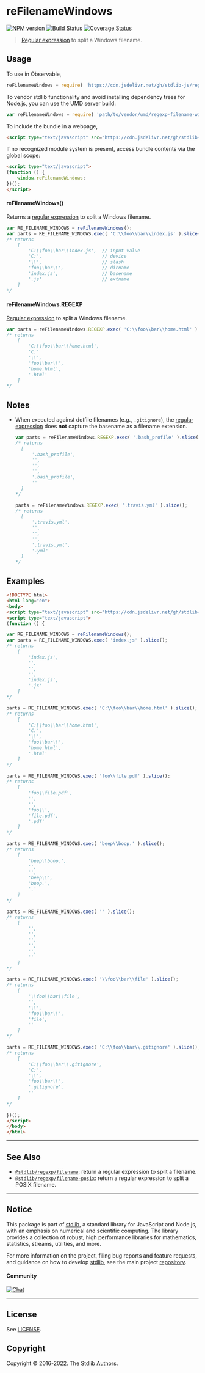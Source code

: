 <!--

@license Apache-2.0

Copyright (c) 2018 The Stdlib Authors.

Licensed under the Apache License, Version 2.0 (the "License");
you may not use this file except in compliance with the License.
You may obtain a copy of the License at

   http://www.apache.org/licenses/LICENSE-2.0

Unless required by applicable law or agreed to in writing, software
distributed under the License is distributed on an "AS IS" BASIS,
WITHOUT WARRANTIES OR CONDITIONS OF ANY KIND, either express or implied.
See the License for the specific language governing permissions and
limitations under the License.

-->

# reFilenameWindows

[![NPM version][npm-image]][npm-url] [![Build Status][test-image]][test-url] [![Coverage Status][coverage-image]][coverage-url] <!-- [![dependencies][dependencies-image]][dependencies-url] -->

> [Regular expression][mdn-regexp] to split a Windows filename.



<section class="usage">

## Usage

To use in Observable,

```javascript
reFilenameWindows = require( 'https://cdn.jsdelivr.net/gh/stdlib-js/regexp-filename-windows@umd/browser.js' )
```

To vendor stdlib functionality and avoid installing dependency trees for Node.js, you can use the UMD server build:

```javascript
var reFilenameWindows = require( 'path/to/vendor/umd/regexp-filename-windows/index.js' )
```

To include the bundle in a webpage,

```html
<script type="text/javascript" src="https://cdn.jsdelivr.net/gh/stdlib-js/regexp-filename-windows@umd/browser.js"></script>
```

If no recognized module system is present, access bundle contents via the global scope:

```html
<script type="text/javascript">
(function () {
    window.reFilenameWindows;
})();
</script>
```

#### reFilenameWindows()

Returns a [regular expression][mdn-regexp] to split a Windows filename.

<!-- eslint no-trailing-spaces: "off" -->

```javascript
var RE_FILENAME_WINDOWS = reFilenameWindows(); 
var parts = RE_FILENAME_WINDOWS.exec( 'C:\\foo\\bar\\index.js' ).slice();
/* returns
    [
        'C:\\foo\\bar\\index.js',  // input value
        'C:',                      // device
        '\\',                      // slash
        'foo\\bar\\',              // dirname
        'index.js',                // basename
        '.js'                      // extname
    ]
*/
```

#### reFilenameWindows.REGEXP

[Regular expression][mdn-regexp] to split a Windows filename.

```javascript
var parts = reFilenameWindows.REGEXP.exec( 'C:\\foo\\bar\\home.html' ).slice();
/* returns
    [
        'C:\\foo\\bar\\home.html',
        'C:'
        '\\',
        'foo\\bar\\',
        'home.html',
        '.html'
    ]
*/
```

</section>

<!-- /.usage -->

<section class="notes">

## Notes

-   When executed against dotfile filenames (e.g., `.gitignore`), the [regular expression][mdn-regexp] does **not** capture the basename as a filename extension.

    ```javascript
    var parts = reFilenameWindows.REGEXP.exec( '.bash_profile' ).slice();
    /* returns
      [
          '.bash_profile',
          '',
          '',
          '',
          '.bash_profile',
          ''
      ]
    */

    parts = reFilenameWindows.REGEXP.exec( '.travis.yml' ).slice();
    /* returns
      [
          '.travis.yml',
          '',
          '',
          '',
          '.travis.yml',
          '.yml'
      ]
    */
    ```

</section>

<!-- /.notes -->

<section class="examples">

## Examples

<!-- eslint no-undef: "error" -->

```html
<!DOCTYPE html>
<html lang="en">
<body>
<script type="text/javascript" src="https://cdn.jsdelivr.net/gh/stdlib-js/regexp-filename-windows@umd/browser.js"></script>
<script type="text/javascript">
(function () {

var RE_FILENAME_WINDOWS = reFilenameWindows();
var parts = RE_FILENAME_WINDOWS.exec( 'index.js' ).slice();
/* returns
    [
        'index.js',
        '',
        '',
        '',
        'index.js',
        '.js'
    ]
*/

parts = RE_FILENAME_WINDOWS.exec( 'C:\\foo\\bar\\home.html' ).slice();
/* returns
    [
        'C:\\foo\\bar\\home.html',
        'C:',
        '\\',
        'foo\\bar\\',
        'home.html',
        '.html'
    ]
*/

parts = RE_FILENAME_WINDOWS.exec( 'foo\\file.pdf' ).slice();
/* returns
    [
        'foo\\file.pdf',
        '',
        '',
        'foo\\',
        'file.pdf',
        '.pdf'
    ]
*/

parts = RE_FILENAME_WINDOWS.exec( 'beep\\boop.' ).slice();
/* returns
    [
        'beep\\boop.',
        '',
        '',
        'beep\\',
        'boop.',
        '.'
    ]
*/

parts = RE_FILENAME_WINDOWS.exec( '' ).slice();
/* returns
    [
        '',
        '',
        '',
        '',
        '',
        ''
    ]
*/

parts = RE_FILENAME_WINDOWS.exec( '\\foo\\bar\\file' ).slice();
/* returns
    [
        '\\foo\\bar\\file',
        '',
        '\\',
        'foo\\bar\\',
        'file',
        ''
    ]
*/

parts = RE_FILENAME_WINDOWS.exec( 'C:\\foo\\bar\\.gitignore' ).slice();
/* returns
    [
        'C:\\foo\\bar\\.gitignore',
        'C:',
        '\\',
        'foo\\bar\\',
        '.gitignore',
        ''
    ]
*/

})();
</script>
</body>
</html>
```

</section>

<!-- /.examples -->

<!-- Section for related `stdlib` packages. Do not manually edit this section, as it is automatically populated. -->

<section class="related">

* * *

## See Also

-   <span class="package-name">[`@stdlib/regexp/filename`][@stdlib/regexp/filename]</span><span class="delimiter">: </span><span class="description">return a regular expression to split a filename.</span>
-   <span class="package-name">[`@stdlib/regexp/filename-posix`][@stdlib/regexp/filename-posix]</span><span class="delimiter">: </span><span class="description">return a regular expression to split a POSIX filename.</span>

</section>

<!-- /.related -->

<!-- Section for all links. Make sure to keep an empty line after the `section` element and another before the `/section` close. -->


<section class="main-repo" >

* * *

## Notice

This package is part of [stdlib][stdlib], a standard library for JavaScript and Node.js, with an emphasis on numerical and scientific computing. The library provides a collection of robust, high performance libraries for mathematics, statistics, streams, utilities, and more.

For more information on the project, filing bug reports and feature requests, and guidance on how to develop [stdlib][stdlib], see the main project [repository][stdlib].

#### Community

[![Chat][chat-image]][chat-url]

---

## License

See [LICENSE][stdlib-license].


## Copyright

Copyright &copy; 2016-2022. The Stdlib [Authors][stdlib-authors].

</section>

<!-- /.stdlib -->

<!-- Section for all links. Make sure to keep an empty line after the `section` element and another before the `/section` close. -->

<section class="links">

[npm-image]: http://img.shields.io/npm/v/@stdlib/regexp-filename-windows.svg
[npm-url]: https://npmjs.org/package/@stdlib/regexp-filename-windows

[test-image]: https://github.com/stdlib-js/regexp-filename-windows/actions/workflows/test.yml/badge.svg?branch=main
[test-url]: https://github.com/stdlib-js/regexp-filename-windows/actions/workflows/test.yml?query=branch:main

[coverage-image]: https://img.shields.io/codecov/c/github/stdlib-js/regexp-filename-windows/main.svg
[coverage-url]: https://codecov.io/github/stdlib-js/regexp-filename-windows?branch=main

<!--

[dependencies-image]: https://img.shields.io/david/stdlib-js/regexp-filename-windows.svg
[dependencies-url]: https://david-dm.org/stdlib-js/regexp-filename-windows/main

-->

[chat-image]: https://img.shields.io/gitter/room/stdlib-js/stdlib.svg
[chat-url]: https://gitter.im/stdlib-js/stdlib/

[stdlib]: https://github.com/stdlib-js/stdlib

[stdlib-authors]: https://github.com/stdlib-js/stdlib/graphs/contributors

[umd]: https://github.com/umdjs/umd
[es-module]: https://developer.mozilla.org/en-US/docs/Web/JavaScript/Guide/Modules

[deno-url]: https://github.com/stdlib-js/regexp-filename-windows/tree/deno
[umd-url]: https://github.com/stdlib-js/regexp-filename-windows/tree/umd
[esm-url]: https://github.com/stdlib-js/regexp-filename-windows/tree/esm
[branches-url]: https://github.com/stdlib-js/regexp-filename-windows/blob/main/branches.md

[stdlib-license]: https://raw.githubusercontent.com/stdlib-js/regexp-filename-windows/main/LICENSE

[mdn-regexp]: https://developer.mozilla.org/en-US/docs/Web/JavaScript/Guide/Regular_Expressions

<!-- <related-links> -->

[@stdlib/regexp/filename]: https://github.com/stdlib-js/regexp-filename/tree/umd

[@stdlib/regexp/filename-posix]: https://github.com/stdlib-js/regexp-filename-posix/tree/umd

<!-- </related-links> -->

</section>

<!-- /.links -->
